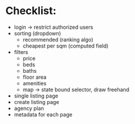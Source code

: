 # Checklist:

- login -> restrict authorized users
- sorting (dropdown)
  - recommended (ranking algo)
  - cheapest per sqm (computed field)
- filters
  - price
  - beds
  - baths
  - floor area
  - amenities
  - map -> state bound selector, draw freehand
- single listing page
- create listing page
- agency plan
- metadata for each page